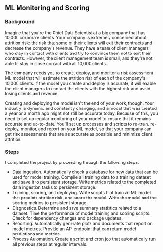 ## ML Monitoring and Scoring

### Background
Imagine that you're the Chief Data Scientist at a big company that has 10,000 corporate clients. Your company is extremely concerned about attrition risk: the risk that some of their clients will exit their contracts and decrease the company's revenue. They have a team of client managers who stay in contact with clients and try to convince them not to exit their contracts. However, the client management team is small, and they're not able to stay in close contact with all 10,000 clients.

The company needs you to create, deploy, and monitor a risk assessment ML model that will estimate the attrition risk of each of the company's 10,000 clients. If the model you create and deploy is accurate, it will enable the client managers to contact the clients with the highest risk and avoid losing clients and revenue.

Creating and deploying the model isn't the end of your work, though. Your industry is dynamic and constantly changing, and a model that was created a year or a month ago might not still be accurate today. Because of this, you need to set up regular monitoring of your model to ensure that it remains accurate and up-to-date. You'll set up processes and scripts to re-train, re-deploy, monitor, and report on your ML model, so that your company can get risk assessments that are as accurate as possible and minimize client attrition.

### Steps

I completed the project by proceeding through the following steps:

- Data ingestion. Automatically check a database for new data that can be used for model training. Compile all training data to a training dataset and save it to persistent storage. Write metrics related to the completed data ingestion tasks to persistent storage.
- Training, scoring, and deploying. Write scripts that train an ML model that predicts attrition risk, and score the model. Write the model and the scoring metrics to persistent storage.
- Diagnostics. Determine and save summary statistics related to a dataset. Time the performance of model training and scoring scripts. Check for dependency changes and package updates.
- Reporting. Automatically generate plots and documents that report on model metrics. Provide an API endpoint that can return model predictions and metrics.
- Process Automation. Create a script and cron job that automatically run all previous steps at regular intervals.
